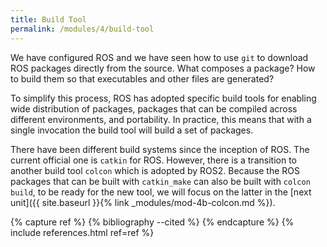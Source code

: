 ```yaml
---
title: Build Tool
permalink: /modules/4/build-tool
---
```


We have configured ROS and we have seen how to use `git` to download ROS packages directly from the source. What composes a package? How to build them so that executables and other files are generated? 

To simplify this process, ROS has adopted specific build tools for enabling wide distribution of packages, packages that can be compiled across different environments, and portability. In practice, this means that with a single invocation the build tool will build a set of packages.


There have been different build systems since the inception of ROS. The current official one is `catkin` for ROS. However, there is a transition to another build tool `colcon` which is adopted by ROS2. Because the ROS packages that can be built with `catkin_make` can also be built with `colcon build`, to be ready for the new tool, we will focus on the latter in the [next unit]({{ site.baseurl }}{% link _modules/mod-4b-colcon.md %}). 

{% capture ref %}
{% bibliography --cited %}
{% endcapture %}
{% include references.html ref=ref %}
